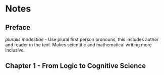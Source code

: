 # Notes

## Preface

*pluralis modestiae* - Use plural first person pronouns, this includes author and reader in the text. Makes scientific and mathematical writing more inclusive.

## Chapter 1 - From Logic to Cognitive Science

